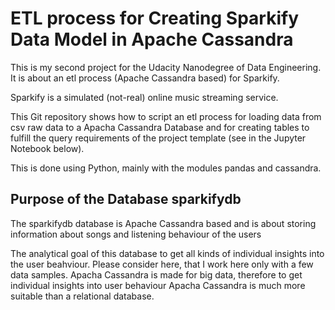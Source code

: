 # ETL process for Creating Sparkify Data Model in Apache Cassandra
 
This is my second project for the Udacity Nanodegree of Data Engineering. It is about an etl process (Apache Cassandra based) for Sparkify.

Sparkify is a simulated (not-real) online music streaming service.

This Git repository shows how to script an etl process for loading data from csv raw data to a Apacha Cassandra Database and for creating tables to fulfill the query requirements of the project template (see in the Jupyter Notebook below).

This is done using Python, mainly with the modules pandas and cassandra.

## Purpose of the Database sparkifydb

The sparkifydb database is Apache Cassandra based and is about storing information about songs and listening behaviour of the users

The analytical goal of this database to get all kinds of individual insights into the user beahviour. Please consider here, that I work here only with a few data samples. Apacha Cassandra is made for big data, therefore to get individual insights into user behaviour Apacha Cassandra is much more suitable than a relational database.
